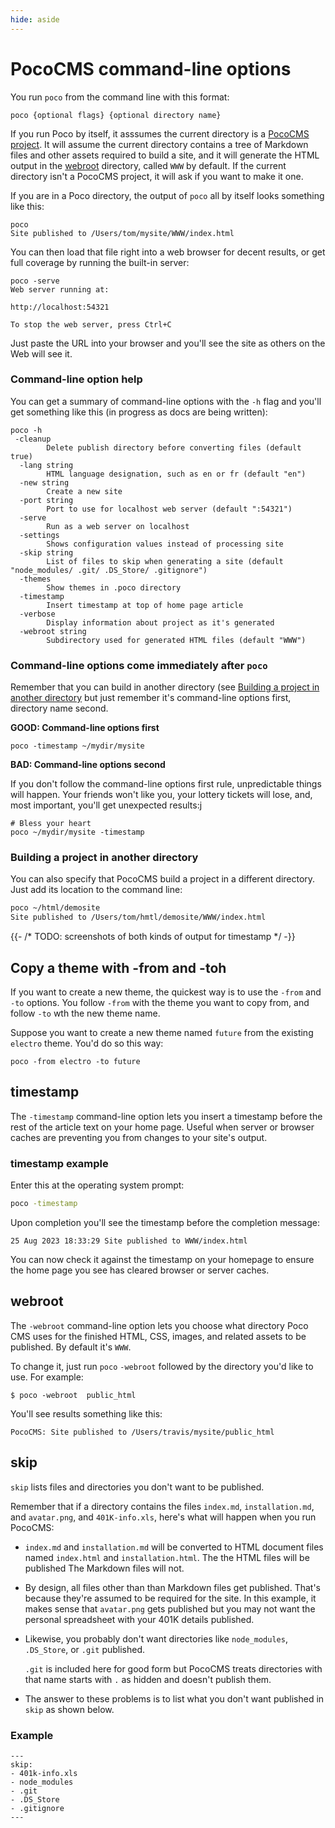 ```yaml
---
hide: aside
---
```

# PocoCMS command-line options

You run `poco` from the command line with this format:

```
poco {optional flags} {optional directory name}
```

If you run Poco by itself, it asssumes the current
directory is a [PocoCMS project](glossary.html#project).
It will assume the current directory contains a
tree of Markdown files and other assets required to build a site,
and it will generate the HTML output in the [webroot](glossary.html#webroot)
directory, called `WWW` by default. If the current directory
isn't a PocoCMS project, it will ask if you want to make it one.

If you are in a Poco directory, the output of `poco` all by itself
looks something like this:

```
poco
Site published to /Users/tom/mysite/WWW/index.html
```
You can then load that file right into a web browser for
decent results, or get full coverage by running the built-in server:

```
poco -serve
Web server running at:

http://localhost:54321

To stop the web server, press Ctrl+C
```

Just paste the URL into your browser and you'll see the site as 
others on the Web will see it.

### Command-line option help

You can get a summary of command-line options with the `-h` flag
and you'll get something like this (in progress as docs are being
written):



```
poco -h
 -cleanup
    	Delete publish directory before converting files (default true)
  -lang string
    	HTML language designation, such as en or fr (default "en")
  -new string
    	Create a new site
  -port string
    	Port to use for localhost web server (default ":54321")
  -serve
    	Run as a web server on localhost
  -settings
    	Shows configuration values instead of processing site
  -skip string
    	List of files to skip when generating a site (default "node_modules/ .git/ .DS_Store/ .gitignore")
  -themes
    	Show themes in .poco directory
  -timestamp
    	Insert timestamp at top of home page article
  -verbose
    	Display information about project as it's generated
  -webroot string
    	Subdirectory used for generated HTML files (default "WWW")

```

### Command-line options come immediately after `poco`

Remember that you can build in another directory
(see [Building a project in another directory](building-a-project-in-another-directory.html) but just remember it's command-line options first, directory
name second.

**GOOD: Command-line options first**

```
poco -timestamp ~/mydir/mysite
```

**BAD: Command-line options second**

If you don't follow the command-line options first rule, unpredictable
things will happen. Your friends won't like you, your lottery tickets
will lose, and, most important, you'll get unexpected results:j

```
# Bless your heart
poco ~/mydir/mysite -timestamp 
```

### Building a project in another directory

You can also specify that PocoCMS build a project 
in a different directory. Just add its location to the
command line:

```bash
poco ~/html/demosite
Site published to /Users/tom/hmtl/demosite/WWW/index.html

```

{{- /* TODO: screenshots of both kinds of output for timestamp */ -}}

## Copy a theme with -from and -toh

If you want to create a new theme, the quickest way is
to use the `-from` and `-to` options. You follow `-from` with the
theme you want to copy from, and follow `-to` wth the new theme name.

Suppose you want to create a new theme named `future` from
the existing `electro` theme. You'd do so this way:

```
poco -from electro -to future
```


## timestamp

The `-timestamp` command-line option lets you insert
a timestamp before the rest of the article text on your
home page. Useful when server or browser caches are
preventing you from changes to your site's output.

### timestamp example

Enter this at the operating system prompt:

```bash
poco -timestamp
```

Upon completion you'll see the timestamp before the completion message:

```
25 Aug 2023 18:33:29 Site published to WWW/index.html
```

You can now check it against the timestamp on your homepage
to ensure the home page you see has cleared browser or server caches.


## webroot

The `-webroot` command-line option lets you choose what directory
Poco CMS uses for the finished HTML, CSS, images, and related assets
to be published. By default it's `WWW`. 

To change it, just run `poco` `-webroot` followed by the
directory you'd like to use. For example:

```
$ poco -webroot  public_html

```


You'll see results something like this:

```
PocoCMS: Site published to /Users/travis/mysite/public_html
```

## skip

`skip` lists files and directories you don't want to be published.

Remember that if a directory contains the files `index.md`, `installation.md`,
and `avatar.png`, and `401K-info.xls`, here's what will happen when you 
run PocoCMS:

* `index.md` and `installation.md` will be converted to HTML document files
named `index.html` and `installation.html`. The the HTML files will be published
The Markdown files will not.
* By design, all files other than than Markdown files get published. That's
because they're assumed to be required for the site. In this example,
it makes sense that `avatar.png` gets published but you may not want
the personal spreadsheet with your 401K details published.
* Likewise, you probably don't want directories like `node_modules`,
`.DS_Store`, or `.git` published. 

  `.git` is included here for good form but 
PocoCMS treats directories with that name starts with `.` as hidden and
doesn't publish them.
* The answer to these problems is to list what you don't want published in `skip` 
as shown below.

### Example
```
---
skip:
- 401k-info.xls
- node_modules
- .git
- .DS_Store
- .gitignore
---
```

